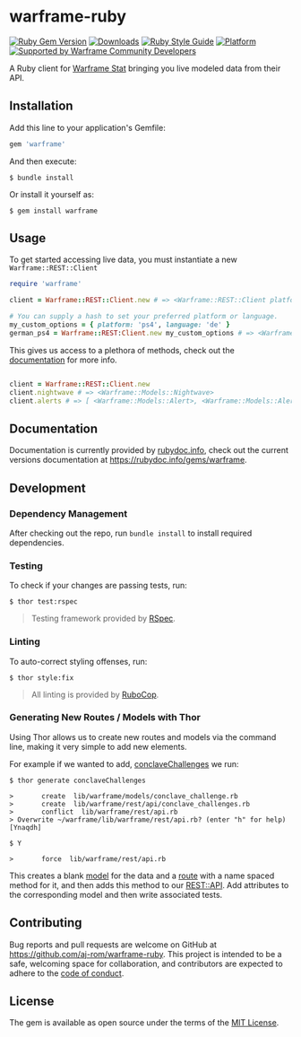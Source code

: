 # warframe-ruby
[![Ruby Gem Version](https://badgen.net/rubygems/v/warframe)](https://rubygems.org/gems/warframe)
[![Downloads](https://badgen.net/rubygems/dt/warframe)](https://rubygems.org/gems/warframe)
[![Ruby Style Guide](https://img.shields.io/badge/code_style-rubocop-brightgreen.svg)](https://github.com/rubocop/rubocop)
[![Platform](https://badgen.net/rubygems/p/warframe)](https://www.ruby-lang.org/en/)
[![Supported by Warframe Community Developers](https://warframestat.us/wfcd.png)](https://github.com/WFCD/banner/blob/main/PROJECTS.md "Supported by Warframe Community Developers")


A Ruby client for [Warframe Stat](https://warframestat.us) bringing you live modeled data from their API.

## Installation

Add this line to your application's Gemfile:

```ruby
gem 'warframe'
```

And then execute:

    $ bundle install

Or install it yourself as:

    $ gem install warframe

## Usage

To get started accessing live data, you must instantiate a new `Warframe::REST::Client`
```ruby
require 'warframe'

client = Warframe::REST::Client.new # => <Warframe::REST::Client platform='pc' language='en'>

# You can supply a hash to set your preferred platform or language.
my_custom_options = { platform: 'ps4', language: 'de' }
german_ps4 = Warframe::REST:Client.new my_custom_options # => <Warframe::REST::Client platform='ps4' language='de'>
```

This gives us access to a plethora of methods, check out the [documentation](https://rubydoc.info/gems/warframe) for more info.
```ruby

client = Warframe::REST::Client.new
client.nightwave # => <Warframe::Models::Nightwave>
client.alerts # => [ <Warframe::Models::Alert>, <Warframe::Models::Alert> ]
```

## Documentation

Documentation is currently provided by [rubydoc.info](https://rubydoc.info), check out the current versions documentation at https://rubydoc.info/gems/warframe.

## Development

### Dependency Management
After checking out the repo, run `bundle install` to install required dependencies. 

### Testing
To check if your changes are passing tests, run:

    $ thor test:rspec

> Testing framework provided by [RSpec](https://rspec.info/).

### Linting
To auto-correct styling offenses, run: 

    $ thor style:fix

> All linting is provided by [RuboCop](https://github.com/rubocop/rubocop).

### Generating New Routes / Models with Thor
Using Thor allows us to create new routes and models via the command line, making it very simple to add new elements.

For example if we wanted to add, [conclaveChallenges](https://docs.warframestat.us/#tag/Worldstate/paths/~1{platform}~1conclaveChallenges/get) we run:

    $ thor generate conclaveChallenges 
    
    >       create  lib/warframe/models/conclave_challenge.rb
    >       create  lib/warframe/rest/api/conclave_challenges.rb
    >       conflict  lib/warframe/rest/api.rb
    > Overwrite ~/warframe/lib/warframe/rest/api.rb? (enter "h" for help) [Ynaqdh] 
    
    $ Y
    
    >       force  lib/warframe/rest/api.rb

This creates a blank [model](/lib/warframe/models) for the data and a [route](/lib/warframe/rest/api) with a name spaced method for it, and then adds this method to our [REST::API](/lib/warframe/rest/api). Add attributes to the corresponding model and then write associated tests.

## Contributing

Bug reports and pull requests are welcome on GitHub at https://github.com/aj-rom/warframe-ruby. This project is intended to be a safe, welcoming space for collaboration, and contributors are expected to adhere to the [code of conduct](https://github.com/aj-rom/warframe-ruby/blob/master/CODE_OF_CONDUCT.md).

## License

The gem is available as open source under the terms of the [MIT License](https://opensource.org/licenses/MIT).
